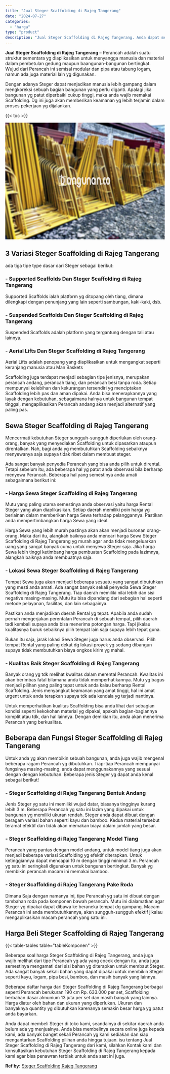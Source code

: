 ```yaml
---
title: "Jual Steger Scaffolding di Rajeg Tangerang"
date: "2024-07-27"
categories: 
  - "harga"
type: "product"
description: "Jual Steger Scaffolding di Rajeg Tangerang. Anda dapat membeli Steger di toko kami, seandainya di sekitar daerah anda belum ada yg menjualnya. Anda bisa memb..."
---
```


**Jual Steger Scaffolding di Rajeg Tangerang** – Perancah adalah suatu struktur sementara yg diaplikasikan untuk menyangga manusia dan material dalam pembetulan gedung maupun baangunan-bangunan bertingkat. Wujud dari Perancah ini semisal modular dan pipa atau tabung logam, namun ada juga material lain yg digunakan.

Dengan adanya Steger dapat menjadikan manusia lebih gampang dalam mengkoreksi sebuah bagian bangunan yang perlu diganti. Apalagi jika bangunan yg patut diperbaiki cukup tinggi, maka anda wajib memakai Scaffolding. Dg ini juga akan memberikan keamanan yg lebih terjamin dalam proses pekerjaan yg dijalankan.

{{< toc >}}

![Jual Steger Scaffolding di Rajeg Tangerang](/images/sewa-scaffolding-steger-26.png)

## 3 Variasi Steger Scaffolding di Rajeg Tangerang

ada tiga tipe type dasar dari Steger sebagai berikut:

### \- Supported Scaffolds Dan Steger Scaffolding di Rajeg Tangerang

Supported Scaffolds ialah platform yg ditopang oleh tiang, dimana dilengkapi dengan penunjang yang lain seperti sambungan, kaki-kaki, dsb.

### \- Suspended Scaffolds Dan Steger Scaffolding di Rajeg Tangerang

Suspended Scaffolds adalah platform yang tergantung dengan tali atau lainnya.

### \- Aerial Lifts Dan Steger Scaffolding di Rajeg Tangerang

Aerial Lifts adalah penopang yang diaplikasikan untuk mengangkat seperti keranjang manusia atau Man Baskets

Scaffolding juga terdapat menjadi sebagian tipe jenisnya, merupakan perancah andang, perancah tiang, dan perancah besi tanpa roda. Setiap mempunyai kelebihan dan kekurangan tersendiri yg menciptakan Scaffolding lebih pas dan aman dipakai. Anda bisa menerapkannya yang layak dengan kebutuhan, sebagaimana halnya untuk bangunan tempat tinggal, mengaplikasikan Perancah andang akan menjadi alternatif yang paling pas.

## Sewa Steger Scaffolding di Rajeg Tangerang

Mencermati kebutuhan Steger sungguh-sungguh diperlukan oleh orang-orang, banyak yang menyediakan Scaffolding untuk dipasarkan ataupun direntalkan. Nah, bagi anda yg membutuhkan Scaffolding sebaiknya menyewanya saja supaya tidak ribet dalam membuat steger.

Ada sangat banyak penyedia Perancah yang bisa anda pilih untuk dirental. Tetapi sebelum itu, ada beberapa hal yg patut anda observasi bila berharap menyewa Perancah. Beberapa hal yang semestinya anda amati sebagaimana berikut ini:

### \- Harga Sewa Steger Scaffolding di Rajeg Tangerang

Mutu yang paling utama semestinya anda observasi yaitu harga Rental Steger yang akan diaplikasikan. Setiap daerah memiliki poin harga yg berlainan dalam memberikan harga Sewa terhadap pelanggannya. Pastikan anda mempertimbangkan harga Sewa yang ideal.

Harga Sewa yang lebih murah pastinya akan akan menjadi buronan orang-orang. Maka dari itu, alangkah baiknya anda mencari harga Sewa Steger Scaffolding di Rajeg Tangerang yg murah agar anda tidak mengeluarkan uang yang sangat banyak cuma untuk menyewa Steger saja. Jika harga Sewa lebih tinggi ketimbang harga pembuatan Scaffolding pada lazimnya, alangkah baiknya anda membuatnya saja.

### \- Lokasi Sewa Steger Scaffolding di Rajeg Tangerang

Tempat Sewa juga akan menjadi beberapa sesuatu yang sangat dibutuhkan yang mesti anda amati. Ada sangat banyak sekali penyedia Sewa Steger Scaffolding di Rajeg Tangerang. Tiap daerah memiliki nilai lebih dan sisi negative masing-masing. Mutu itu bisa dipandang dari sebagian hal seperti metode pelayanan, fasilitas, dan lain sebagainya.

Pastikan anda menjadikan daerah Rental yg tepat. Apabila anda sudah pernah mengerjakan perentalan Perancah di sebuah tempat, pilih daerah tadi kembali supaya anda bisa menerima potongan harga. Tapi jikalau kualitasnya buruk sebaiknya pilih tempat lain saja supaya lebih tepat guna.

Bukan itu saja, jarak lokasi Sewa Steger juga harus anda observasi. Pilih tempat Rental yang paling dekat dg lokasi proyek yg sedang dibangun supaya tidak membutuhkan biaya ongkos kirim yg mahal.

### \- Kualitas Baik Steger Scaffolding di Rajeg Tangerang

Banyak orang yg tdk melihat kwalitas dalam merental Perancah. Kwalitas ini akan berimbas fatal bilamana anda tidak memperhatikannya. Mutu yg bagus menjadi pilihan yang paling tepat untuk anda kalau berharap Rental Scaffolding. Jenis menyangkut keamanan yang amat tinggi, hal ini amat urgent untuk anda terapkan supaya tdk ada kendala yg terjadi nantinya.

Untuk memperhatikan kualitas Scaffolding bisa anda lihat dari sebagian kondisi seperti kekokohan material yg dipakai, apakah bagian-bagiannya komplit atau tdk, dan hal lainnya. Dengan demikian itu, anda akan menerima Perancah yang berkualitas.

## Beberapa dan Fungsi Steger Scaffolding di Rajeg Tangerang

Untuk anda yg akan membikin sebuah bangunan, anda juga wajib mengenal beberapa ragam Perancah yg dibutuhkan. Tiap-tiap Perancah mempunyai fungsinya masing-masing, anda dapat menggunakannya yang sesuai dengan dengan kebutuhan. Beberapa jenis Steger yg dapat anda kenal sebagai berikut!

### \- Steger Scaffolding di Rajeg Tangerang Bentuk Andang

Jenis Steger yg satu ini memiliki wujud datar, biasanya tingginya kurang lebih 3 m. Beberapa Perancah yg satu ini lazim yang dipakai untuk bangunan yg memiliki ukuran rendah. Steger anda dapat dibuat dengan beragam variasi bahan seperti kayu dan bamboo. Kedua material tersebut teramat efektif dan tidak akan memakan biaya dalam jumlah yang besar.

### \- Steger Scaffolding di Rajeg Tangerang Model Tiang

Perancah yang pantas dengan model andang, untuk model tiang juga akan menjadi beberapa variasi Scaffolding yg efektif diterapkan. Untuk ketinggiannya dapat mencapai 10 m dengan tinggi minimal 3 m. Perancah yg satu ini seringkali digunakan untuk bangunan bertingkat. Banyak yg membikin perancah macam ini memakai bamboo.

### \- Steger Scaffolding di Rajeg Tangerang Pake Roda

Dimana Saja dengan namanya ini, tipe Perancah yg satu ini dibuat dengan tambahan roda pada komponen bawah perancah. Mutu ini dialamatkan agar Steger yg dipakai dapat dibawa ke beraneka tempat dg gampang. Macam Perancah ini anda membutuhkannya, akan sungguh-sungguh efektif jikalau mengaplikasikan macam perancah yang satu ini.

## Harga Beli Steger Scaffolding di Rajeg Tangerang

{{< table-tables table="tableKomponen" >}}

Beberapa soal harga Steger Scaffolding di Rajeg Tangerang, anda juga wajib melihat dari tipe Perancah yg ada yang cocok dengan itu, anda juga semestinya mengamati dari sisi bahan yg diterapkan untuk membaut Steger. Ada sangat banyak sekali bahan yang dapat dipakai untuk membikin Steger seperti kayu, logam, pipa besi, bamboo, dan masih banyak yang lainnya.

Beberapa daftar harga dari Steger Scaffolding di Rajeg Tangerang berbagai seperti Perancah berukuran 190 cm Rp. 633.000 per set, Scaffolding berbahan dasar almunium 13 juta per set dan masih banyak yang lainnya. Harga diatur oleh bahan dan ukuran yang diperlukan. Ukuran dan banyaknya quantity yg dibutuhkan karenanya semakin besar harga yg patut anda bayarkan.

Anda dapat membeli Steger di toko kami, seandainya di sekitar daerah anda belum ada yg menjualnya. Anda bisa membelinya secara online juga kepada kami, ada banyak banget sekali Perancah yg kami sediakan dan siap mengantarkan Scaffolding pilihan anda hingga tujuan. isu tentang Jual Steger Scaffolding di Rajeg Tangerang dari kami, silahkan Kontak kami dan konsultasikan kebutuhan Steger Scaffolding di Rajeg Tangerang kepada kami agar bisa penawran terbiak untuk anda saat ini juga.

**Ref by:** [Steger Scaffolding Rajeg Tangerang](https://id.wikipedia.org/wiki/Steger)
